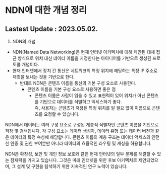 NDN에 대한 개념 정리
====================
Lastest Update : 2023.05.02.
-------------------
1. NDN의 개념
- NDN(Named Data Networking)은 현재 인터넷 아키텍처에 대해 제안된 대체 접근 방식으로 위치 대신 데이터 이름을 지정한다는 아이디어를 기반으로 생성된 프로토콜 개념이다.
- 현재 인터넷에서 장치 간 통신은 네트워크의 특정 위치에 해당하는 특정 IP 주소로 패킷을 보내는 것을 기반으로 한다.
  + 반대로 NDN은 콘텐츠 이름을 통신의 기본 구성 요소로 사용한다.
    + 콘텐츠 이름을 기본 구성 요소로 사용하면 좋은 점
      + 콘텐츠 이름은 사람이 읽을 수 있고 표현력이 있어 위치가 아닌 콘텐츠를 기반으로 데이터를 식별하고 액세스하기 좋다.   
        즉, 사용자는 콘텐츠가 저장된 특정 위치를 알 필요 없이 이름으로 콘텐츠를 요청할 수 있습니다.


NDN에서 데이터는 여러 구성 요소로 구성된 계층적 식별자인 콘텐츠 이름을 기반으로 저장 및 검색됩니다. 각 구성 요소는 데이터 생성자, 데이터 유형 또는 데이터 버전과 같은 데이터의 특정 속성에 해당합니다. 콘텐츠 이름의 계층 구조는 데이터 액세스의 안전한 인증 및 권한 부여뿐만 아니라 데이터의 효율적인 라우팅 및 캐싱을 허용합니다.


NDN은 확장성, 보안 및 개인 정보 보호와 같은 현재 인터넷의 일부 문제를 해결할 수 있는 잠재력을 가지고 있습니다. 그것은 미래 인터넷을 위한 후보 아키텍처로 제안되었으며, 그 설계 및 구현을 탐색하기 위한 지속적인 연구 노력이 있습니다.
